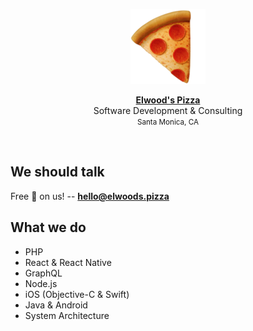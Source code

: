 <p align="center">
  <a href="https://elwoods.pizza/">
    <img alt="Elwood's Pizza" src="https://raw.githubusercontent.com/elwoodspizza/elwoods.pizza/master/icon.png">
  </a>
</p>

<p align="center">
  <a href="https://elwoods.pizza/"><strong>Elwood's Pizza</strong></a><br />
  Software Development &amp; Consulting<br />
  <small>Santa Monica, CA</small><br />
</p>

<br />

## We should talk
Free :pizza: on us! --
<a href="mailto:hello@elwoods.pizza"><strong>hello@elwoods.pizza</strong></a>

## What we do
 * PHP
 * React & React Native
 * GraphQL
 * Node.js
 * iOS (Objective-C & Swift)
 * Java & Android
 * System Architecture

